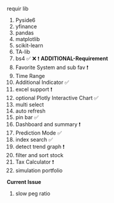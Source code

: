 
requir lib
1. Pyside6
2. yfinance
3. pandas
4. matplotlib
5. scikit-learn
6. TA-lib
7. bs4
✅ ❌ ❗️
**ADDITIONAL-Requirement**
1. Favorite System and sub fav ❗️
2. Time Range
3. Additional Indicator ✅
4. excel support ❗️
5. optional Plotly Interactive Chart ✅
6. multi select
7. auto refresh
8. pin bar ✅
9. Dashboard and summary ❗️
10. Prediction Mode ✅
11. index search ✅
12. detect trend graph ❗️
13. filter and sort stock
14. Tax Calculator ❗️
15. simulation portfolio

**Current Issue**
1. slow peg ratio